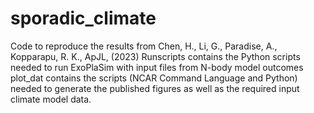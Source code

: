 # sporadic_climate
Code to reproduce the results from Chen, H., Li, G., Paradise, A., Kopparapu, R. K., ApJL, (2023)
Runscripts contains the Python scripts needed to run ExoPlaSim with input files from N-body model outcomes
plot_dat contains the scripts (NCAR Command Language and Python) needed to generate the published figures as well as the required input climate model data.
